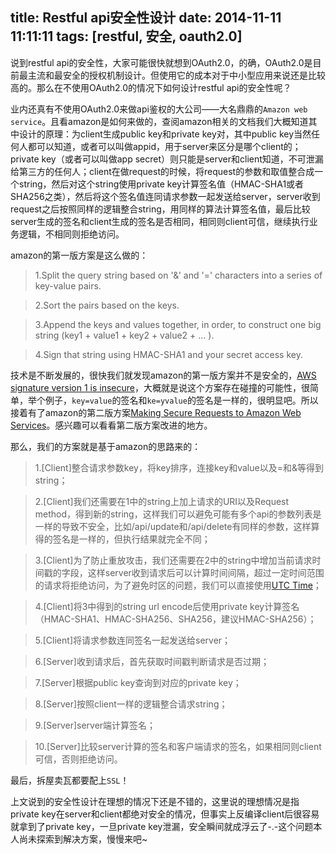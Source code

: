 title: Restful api安全性设计
date: 2014-11-11 11:11:11
tags: [restful, 安全, oauth2.0]
---

说到restful api的安全性，大家可能很快就想到OAuth2.0，的确，OAuth2.0是目前最主流和最安全的授权机制设计。但使用它的成本对于中小型应用来说还是比较高的。那么在不使用OAuth2.0的情况下如何设计restful api的安全性呢？
    
业内还真有不使用OAuth2.0来做api鉴权的大公司——大名鼎鼎的`Amazon web service`。且看amazon是如何来做的，查阅amazon相关的文档我们大概知道其中设计的原理：为client生成public key和private key对，其中public key当然任何人都可以知道，或者可以叫做appid，用于server来区分是哪个client的；private key（或者可以叫做app secret）则只能是server和client知道，不可泄漏给第三方的任何人；client在做request的时候，将request的参数和取值整合成一个string，然后对这个string使用private key计算签名值（HMAC-SHA1或者SHA256之类），然后将这个签名值连同请求参数一起发送给server，server收到request之后按照同样的逻辑整合string，用同样的算法计算签名值，最后比较server生成的签名和client生成的签名是否相同，相同则client可信，继续执行业务逻辑，不相同则拒绝访问。

amazon的第一版方案是这么做的：


> 1.Split the query string based on '&' and '=' characters into a series of key-value pairs.

> 2.Sort the pairs based on the keys.

> 3.Append the keys and values together, in order, to construct one big string (key1 + value1 + key2 + value2 + ... ).

> 4.Sign that string using HMAC-SHA1 and your secret access key.

<!--more-->

技术是不断发展的，很快我们就发现amazon的第一版方案并不是安全的，[AWS signature version 1 is insecure](http://www.daemonology.net/blog/2008-12.html)，大概就是说这个方案存在碰撞的可能性，很简单，举个例子，`key=value`的签名和`ke=yvalue`的签名是一样的，很明显吧。所以接着有了amazon的第二版方案[Making Secure Requests to Amazon Web Services](http://aws.amazon.com/articles/1928)。感兴趣可以看看第二版方案改进的地方。

那么，我们的方案就是基于amazon的思路来的：


> 1.[Client]整合请求参数key，将key排序，连接key和value以及=和&等得到string；

> 2.[Client]我们还需要在1中的string上加上请求的URI以及Request method，得到新的string，这样我们可以避免可能有多个api的参数列表是一样的导致不安全，比如/api/update和/api/delete有同样的参数，这样算得的签名是一样的，但执行结果就完全不同；

> 3.[Client]为了防止重放攻击，我们还需要在2中的string中增加当前请求时间戳的字段，这样server收到请求后可以计算时间间隔，超过一定时间范围的请求将拒绝访问，为了避免时区的问题，我们可以直接使用[UTC Time](http://www.thebuzzmedia.com/understanding-the-unix-epoch-in-java-time-zones-and-utc/)；

> 4.[Client]将3中得到的string url encode后使用private key计算签名（HMAC-SHA1、HMAC-SHA256、SHA256，建议HMAC-SHA256）；

> 5.[Client]将请求参数连同签名一起发送给server；

> 6.[Server]收到请求后，首先获取时间戳判断请求是否过期；

> 7.[Server]根据public key查询到对应的private key；

> 8.[Server]按照client一样的逻辑整合请求string；

> 9.[Server]server端计算签名；

> 10.[Server]比较server计算的签名和客户端请求的签名，如果相同则client可信，否则拒绝访问。


最后，拆屋卖瓦都要配上`SSL`！

上文说到的安全性设计在理想的情况下还是不错的，这里说的理想情况是指private key在server和client都绝对安全的情况，但事实上反编译client后很容易就拿到了private key，一旦private key泄漏，安全瞬间就成浮云了-.-这个问题本人尚未探索到解决方案，慢慢来吧~